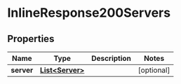 
# InlineResponse200Servers

## Properties
Name | Type | Description | Notes
------------ | ------------- | ------------- | -------------
**server** | [**List&lt;Server&gt;**](Server.md) |  |  [optional]




